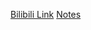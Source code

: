 [Bilibili Link](https://www.bilibili.com/video/BV1aE411o7qd/?spm_id_from=333.788.recommend_more_video.2&vd_source=c801aa3fac0e6e97b0df71f74a8b25bd)
[Notes](https://github.com/tsyw/MachineLearningNotes/tree/master/pdf)
